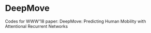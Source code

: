 # DeepMove
Codes for WWW'18 paper: DeepMove: Predicting Human Mobility with Attentional Recurrent Networks
